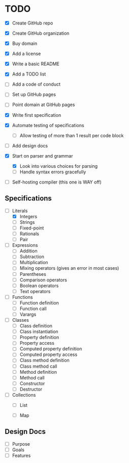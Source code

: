 TODO
====

- [x] Create GitHub repo
- [x] Create GitHub organization
- [x] Buy domain
- [x] Add a license
- [x] Write a basic README
- [x] Add a TODO list
- [ ] Add a code of conduct
- [ ] Set up GitHub pages
- [ ] Point domain at GitHub pages
- [x] Write first specification
- [x] Automate testing of specifications
    - [ ] Allow testing of more than 1 result per code block
- [ ] Add design docs
- [x] Start on parser and grammar
    - [x] Look into various choices for parsing
    - [ ] Handle syntax errors gracefully
- [ ] Self-hosting compiler (this one is WAY off)


Specifications
--------------

- [ ] Literals
    - [x] Integers
    - [ ] Strings
    - [ ] Fixed-point
    - [ ] Rationals
    - [ ] Pair
- [ ] Expressions
    - [ ] Addition
    - [ ] Subtraction
    - [ ] Multiplication
    - [ ] Mixing operators (gives an error in most cases)
    - [ ] Parentheses
    - [ ] Comparison operators
    - [ ] Boolean operators
    - [ ] Text operators
- [ ] Functions
    - [ ] Function definition
    - [ ] Function call
    - [ ] Varargs
- [ ] Classes
    - [ ] Class definition
    - [ ] Class instantiation
    - [ ] Property definition
    - [ ] Property access
    - [ ] Computed property definition
    - [ ] Computed property access
    - [ ] Class method definition
    - [ ] Class method call
    - [ ] Method definition
    - [ ] Method call
    - [ ] Constructor
    - [ ] Destructor
- [ ] Collections
    - [ ] List
    - [ ] Map


Design Docs
-----------

- [ ] Purpose
- [ ] Goals
- [ ] Features

